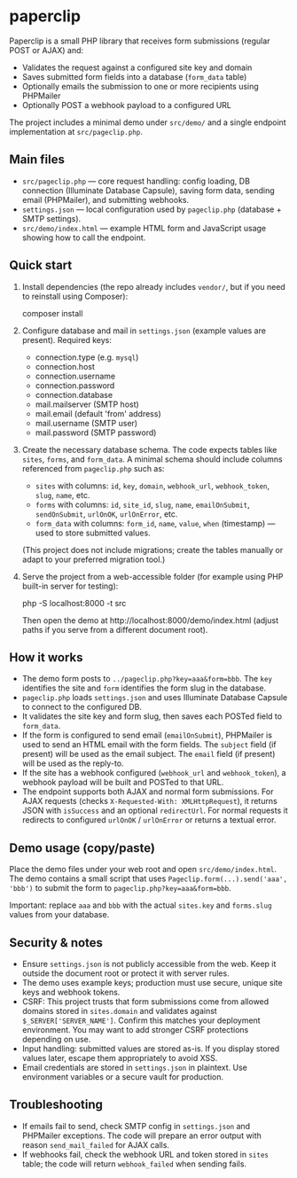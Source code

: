 # paperclip

Paperclip is a small PHP library that receives form submissions (regular POST or AJAX) and:

- Validates the request against a configured site key and domain
- Saves submitted form fields into a database (`form_data` table)
- Optionally emails the submission to one or more recipients using PHPMailer
- Optionally POST a webhook payload to a configured URL

The project includes a minimal demo under `src/demo/` and a single endpoint implementation at `src/pageclip.php`.

## Main files

- `src/pageclip.php` — core request handling: config loading, DB connection (Illuminate Database Capsule), saving form data, sending email (PHPMailer), and submitting webhooks.
- `settings.json` — local configuration used by `pageclip.php` (database + SMTP settings).
- `src/demo/index.html` — example HTML form and JavaScript usage showing how to call the endpoint.

## Quick start

1. Install dependencies (the repo already includes `vendor/`, but if you need to reinstall using Composer):

	composer install

2. Configure database and mail in `settings.json` (example values are present). Required keys:

	- connection.type (e.g. `mysql`)
	- connection.host
	- connection.username
	- connection.password
	- connection.database
	- mail.mailserver (SMTP host)
	- mail.email (default 'from' address)
	- mail.username (SMTP user)
	- mail.password (SMTP password)

3. Create the necessary database schema. The code expects tables like `sites`, `forms`, and `form_data`. A minimal schema should include columns referenced from `pageclip.php` such as:

	- `sites` with columns: `id`, `key`, `domain`, `webhook_url`, `webhook_token`, `slug`, `name`, etc.
	- `forms` with columns: `id`, `site_id`, `slug`, `name`, `emailOnSubmit`, `sendOnSubmit`, `urlOnOK`, `urlOnError`, etc.
	- `form_data` with columns: `form_id`, `name`, `value`, `when` (timestamp) — used to store submitted values.

	(This project does not include migrations; create the tables manually or adapt to your preferred migration tool.)

4. Serve the project from a web-accessible folder (for example using PHP built-in server for testing):

	php -S localhost:8000 -t src

	Then open the demo at http://localhost:8000/demo/index.html (adjust paths if you serve from a different document root).

## How it works

- The demo form posts to `../pageclip.php?key=aaa&form=bbb`. The `key` identifies the site and `form` identifies the form slug in the database.
- `pageclip.php` loads `settings.json` and uses Illuminate Database Capsule to connect to the configured DB.
- It validates the site key and form slug, then saves each POSTed field to `form_data`.
- If the form is configured to send email (`emailOnSubmit`), PHPMailer is used to send an HTML email with the form fields. The `subject` field (if present) will be used as the email subject. The `email` field (if present) will be used as the reply-to.
- If the site has a webhook configured (`webhook_url` and `webhook_token`), a webhook payload will be built and POSTed to that URL.
- The endpoint supports both AJAX and normal form submissions. For AJAX requests (checks `X-Requested-With: XMLHttpRequest`), it returns JSON with `isSuccess` and an optional `redirectUrl`. For normal requests it redirects to configured `urlOnOK` / `urlOnError` or returns a textual error.

## Demo usage (copy/paste)

Place the demo files under your web root and open `src/demo/index.html`. The demo contains a small script that uses `Pageclip.form(...).send('aaa', 'bbb')` to submit the form to `pageclip.php?key=aaa&form=bbb`.

Important: replace `aaa` and `bbb` with the actual `sites.key` and `forms.slug` values from your database.

## Security & notes

- Ensure `settings.json` is not publicly accessible from the web. Keep it outside the document root or protect it with server rules.
- The demo uses example keys; production must use secure, unique site keys and webhook tokens.
- CSRF: This project trusts that form submissions come from allowed domains stored in `sites.domain` and validates against `$_SERVER['SERVER_NAME']`. Confirm this matches your deployment environment. You may want to add stronger CSRF protections depending on use.
- Input handling: submitted values are stored as-is. If you display stored values later, escape them appropriately to avoid XSS.
- Email credentials are stored in `settings.json` in plaintext. Use environment variables or a secure vault for production.

## Troubleshooting

- If emails fail to send, check SMTP config in `settings.json` and PHPMailer exceptions. The code will prepare an error output with reason `send_mail_failed` for AJAX calls.
- If webhooks fail, check the webhook URL and token stored in `sites` table; the code will return `webhook_failed` when sending fails.

